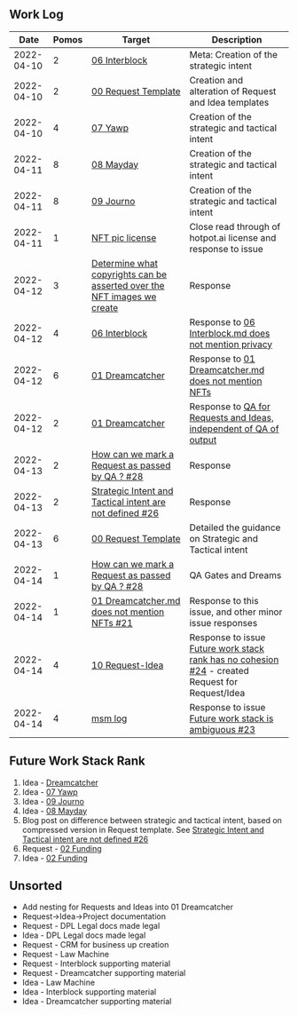## Work Log

| Date       | Pomos | Target                                                                                                                                                | Description                                                                                                                                      |
| ---------- | ----- | ----------------------------------------------------------------------------------------------------------------------------------------------------- | ------------------------------------------------------------------------------------------------------------------------------------------------ |
| 2022-04-10 | 2     | [06 Interblock](../../Requests/06%20Interblock.md)                                                                                                    | Meta: Creation of the strategic intent                                                                                                           |
| 2022-04-10 | 2     | [00 Request Template](../../Requests/00%20Request%20Template.md)                                                                                      | Creation and alteration of Request and Idea templates                                                                                            |
| 2022-04-10 | 4     | [07 Yawp](../../Requests/07%20yawp.md)                                                                                                                | Creation of the strategic and tactical intent                                                                                                    |
| 2022-04-11 | 8     | [08 Mayday](../../Requests/08%20mayday.md)                                                                                                            | Creation of the strategic and tactical intent                                                                                                    |
| 2022-04-11 | 8     | [09 Journo](../../Requests/09%20Journo.md)                                                                                                            | Creation of the strategic and tactical intent                                                                                                    |
| 2022-04-11 | 1     | [NFT pic license](https://github.com/dreamcatcher-tech/dreamcatcher-tech.github.io/issues/18)                                                         | Close read through of hotpot.ai license and response to issue                                                                                    |
| 2022-04-12 | 3     | [Determine what copyrights can be asserted over the NFT images we create](https://github.com/dreamcatcher-tech/dreamcatcher-tech.github.io/issues/18) | Response                                                                                                                                         |
| 2022-04-12 | 4     | [06 Interblock](../../Requests/06%20Interblock.md)                                                                                                    | Response to [06 Interblock.md does not mention privacy](https://github.com/dreamcatcher-tech/dreamcatcher-tech.github.io/issues/22)              |
| 2022-04-12 | 6     | [01 Dreamcatcher](../../Requests/01%20Dreamcatcher.md)                                                                                                | Response to [01 Dreamcatcher.md does not mention NFTs](https://github.com/dreamcatcher-tech/dreamcatcher-tech.github.io/issues/21)               |
| 2022-04-12 | 2     | [01 Dreamcatcher](../../Requests/01%20Dreamcatcher.md)                                                                                                | Response to [QA for Requests and Ideas, independent of QA of output](https://github.com/dreamcatcher-tech/dreamcatcher-tech.github.io/issues/20) |
| 2022-04-13 | 2            | [How can we mark a Request as passed by QA ? #28](https://github.com/dreamcatcher-tech/dreamcatcher-tech.github.io/issues/28) | Response |
| 2022-04-13 | 2            | [Strategic Intent and Tactical intent are not defined #26](https://github.com/dreamcatcher-tech/dreamcatcher-tech.github.io/issues/26) | Response |
| 2022-04-13 | 6            | [00 Request Template](https://github.com/dreamcatcher-tech/dreamcatcher-tech.github.io/blob/master/website/nfas/Requests/00%20Request%20Template.md) | Detailed the guidance on Strategic and Tactical intent |
| 2022-04-14 | 1            | [How can we mark a Request as passed by QA ? #28](https://github.com/dreamcatcher-tech/dreamcatcher-tech.github.io/issues/28) | QA Gates and Dreams |
| 2022-04-14 | 1            | [01 Dreamcatcher.md does not mention NFTs #21](https://github.com/dreamcatcher-tech/dreamcatcher-tech.github.io/issues/21) | Response to this issue, and other minor issue responses |
| 2022-04-14 | 4            | [10 Request-Idea](https://github.com/dreamcatcher-tech/dreamcatcher-tech.github.io/blob/master/website/nfas/Requests/10%20Request-Idea.md) | Response to issue [Future work stack rank has no cohesion #24](https://github.com/dreamcatcher-tech/dreamcatcher-tech.github.io/issues/24) - created Request for Request/Idea |
| 2022-04-14 | 4            | [msm log](https://github.com/dreamcatcher-tech/dreamcatcher-tech.github.io/edit/master/website/nfas/AppData/Logs/msm.md) | Response to issue [Future work stack is ambiguous #23](https://github.com/dreamcatcher-tech/dreamcatcher-tech.github.io/issues/23)  |


## Future Work Stack Rank

1. Idea - [Dreamcatcher](https://github.com/dreamcatcher-tech/dreamcatcher-tech.github.io/blob/master/website/nfas/Ideas/01%20Dreamcatcher.md)
5. Idea - [07 Yawp](https://github.com/dreamcatcher-tech/dreamcatcher-tech.github.io/blob/master/website/nfas/Ideas/07%20Yawp.md)
6. Idea - [09 Journo](https://github.com/dreamcatcher-tech/dreamcatcher-tech.github.io/blob/master/website/nfas/Requests/09%20Journo.md)
7. Idea - [08 Mayday](https://github.com/dreamcatcher-tech/dreamcatcher-tech.github.io/blob/master/website/nfas/Ideas/08%20mayday.md)
8. Blog post on difference between strategic and tactical intent, based on compressed version in Request template.  See [Strategic Intent and Tactical intent are not defined #26](https://github.com/dreamcatcher-tech/dreamcatcher-tech.github.io/issues/26)
9. Request - [02 Funding](https://github.com/dreamcatcher-tech/dreamcatcher-tech.github.io/blob/master/website/nfas/Requests/02%20Funding.md)
10. Idea - [02 Funding](https://github.com/dreamcatcher-tech/dreamcatcher-tech.github.io/blob/master/website/nfas/Ideas/02%20Funding.md)


## Unsorted

- Add nesting for Requests and Ideas into 01 Dreamcatcher
- Request->Idea->Project documentation
- Request - DPL Legal docs made legal
- Idea - DPL Legal docs made legal
- Request - CRM for business up creation
- Request - Law Machine
- Request - Interblock supporting material
- Request - Dreamcatcher supporting material
- Idea - Law Machine
- Idea - Interblock supporting material
- Idea - Dreamcatcher supporting material
